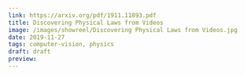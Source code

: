 ```yaml
---
link: https://arxiv.org/pdf/1911.11893.pdf
title: Discovering Physical Laws from Videos
image: /images/showreel/Discovering Physical Laws from Videos.jpg
date: 2019-11-27
tags: computer-vision, physics
draft: draft
preview:
---
```




